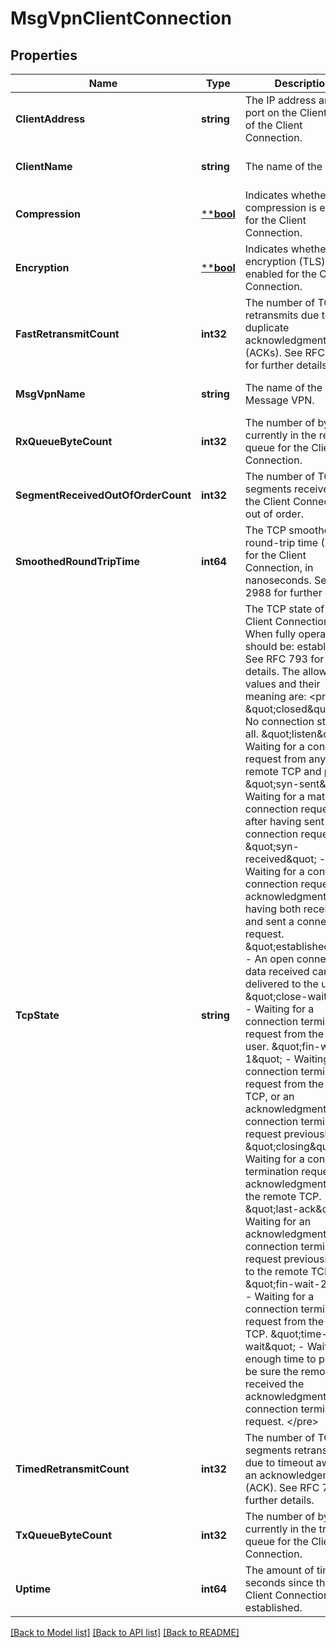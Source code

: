 # MsgVpnClientConnection

## Properties
Name | Type | Description | Notes
------------ | ------------- | ------------- | -------------
**ClientAddress** | **string** | The IP address and TCP port on the Client side of the Client Connection. | [optional] [default to null]
**ClientName** | **string** | The name of the Client. | [optional] [default to null]
**Compression** | [****bool**](*bool.md) | Indicates whether compression is enabled for the Client Connection. | [optional] [default to null]
**Encryption** | [****bool**](*bool.md) | Indicates whether encryption (TLS) is enabled for the Client Connection. | [optional] [default to null]
**FastRetransmitCount** | **int32** | The number of TCP fast retransmits due to duplicate acknowledgments (ACKs). See RFC 5681 for further details. | [optional] [default to null]
**MsgVpnName** | **string** | The name of the Message VPN. | [optional] [default to null]
**RxQueueByteCount** | **int32** | The number of bytes currently in the receive queue for the Client Connection. | [optional] [default to null]
**SegmentReceivedOutOfOrderCount** | **int32** | The number of TCP segments received from the Client Connection out of order. | [optional] [default to null]
**SmoothedRoundTripTime** | **int64** | The TCP smoothed round-trip time (SRTT) for the Client Connection, in nanoseconds. See RFC 2988 for further details. | [optional] [default to null]
**TcpState** | **string** | The TCP state of the Client Connection. When fully operational, should be: established. See RFC 793 for further details. The allowed values and their meaning are:  &lt;pre&gt; \&quot;closed\&quot; - No connection state at all. \&quot;listen\&quot; - Waiting for a connection request from any remote TCP and port. \&quot;syn-sent\&quot; - Waiting for a matching connection request after having sent a connection request. \&quot;syn-received\&quot; - Waiting for a confirming connection request acknowledgment after having both received and sent a connection request. \&quot;established\&quot; - An open connection, data received can be delivered to the user. \&quot;close-wait\&quot; - Waiting for a connection termination request from the local user. \&quot;fin-wait-1\&quot; - Waiting for a connection termination request from the remote TCP, or an acknowledgment of the connection termination request previously sent. \&quot;closing\&quot; - Waiting for a connection termination request acknowledgment from the remote TCP. \&quot;last-ack\&quot; - Waiting for an acknowledgment of the connection termination request previously sent to the remote TCP. \&quot;fin-wait-2\&quot; - Waiting for a connection termination request from the remote TCP. \&quot;time-wait\&quot; - Waiting for enough time to pass to be sure the remote TCP received the acknowledgment of its connection termination request. &lt;/pre&gt;  | [optional] [default to null]
**TimedRetransmitCount** | **int32** | The number of TCP segments retransmitted due to timeout awaiting an acknowledgement (ACK). See RFC 793 for further details. | [optional] [default to null]
**TxQueueByteCount** | **int32** | The number of bytes currently in the transmit queue for the Client Connection. | [optional] [default to null]
**Uptime** | **int64** | The amount of time in seconds since the Client Connection was established. | [optional] [default to null]

[[Back to Model list]](../README.md#documentation-for-models) [[Back to API list]](../README.md#documentation-for-api-endpoints) [[Back to README]](../README.md)

